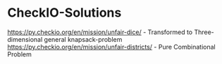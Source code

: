 # CheckIO-Solutions

https://py.checkio.org/en/mission/unfair-dice/  - Transformed to Three-dimensional general knapsack-problem
https://py.checkio.org/en/mission/unfair-districts/ - Pure Combinational Problem

